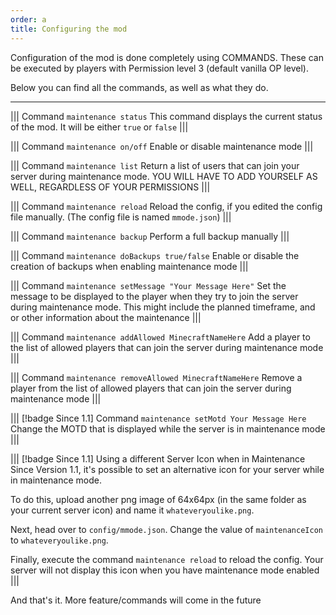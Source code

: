 ```yaml
---
order: a
title: Configuring the mod
---
```


Configuration of the mod is done completely using COMMANDS. These can be executed by players with Permission level 3 (default vanilla OP level).

Below you can find all the commands, as well as what they do.

***

||| Command `maintenance status`
This command displays the current status of the mod. It will be either `true` or `false`
|||

||| Command `maintenance on/off`
Enable or disable maintenance mode
|||

||| Command `maintenance list`
Return a list of users that can join your server during maintenance mode. YOU WILL HAVE TO ADD YOURSELF AS WELL, REGARDLESS OF YOUR PERMISSIONS
|||

||| Command `maintenance reload`
Reload the config, if you edited the config file manually. (The config file is named `mmode.json`)
|||

||| Command `maintenance backup`
Perform a full backup manually
|||

||| Command `maintenance doBackups true/false`
Enable or disable the creation of backups when enabling maintenance mode
|||

||| Command `maintenance setMessage "Your Message Here"`
Set the message to be displayed to the player when they try to join the server during maintenance mode. This might include the planned timeframe, and or other information about the maintenance
|||

||| Command `maintenance addAllowed MinecraftNameHere`
Add a player to the list of allowed players that can join the server during maintenance mode
|||

||| Command `maintenance removeAllowed MinecraftNameHere`
Remove a player from the list of allowed players that can join the server during maintenance mode
|||

||| [!badge Since 1.1] Command `maintenance setMotd Your Message Here`
Change the MOTD that is displayed while the server is in maintenance mode
|||

||| [!badge Since 1.1] Using a different Server Icon when in Maintenance
Since Version 1.1, it's possible to set an alternative icon for your server while in maintenance mode.

To do this, upload another png image of 64x64px (in the same folder as your current server icon) and name it `whateveryoulike.png`.

Next, head over to `config/mmode.json`. Change the value of `maintenanceIcon` to `whateveryoulike.png`.

Finally, execute the command `maintenance reload` to reload the config. Your server will not display this icon when you have maintenance mode enabled
|||

And that's it. More feature/commands will come in the future
